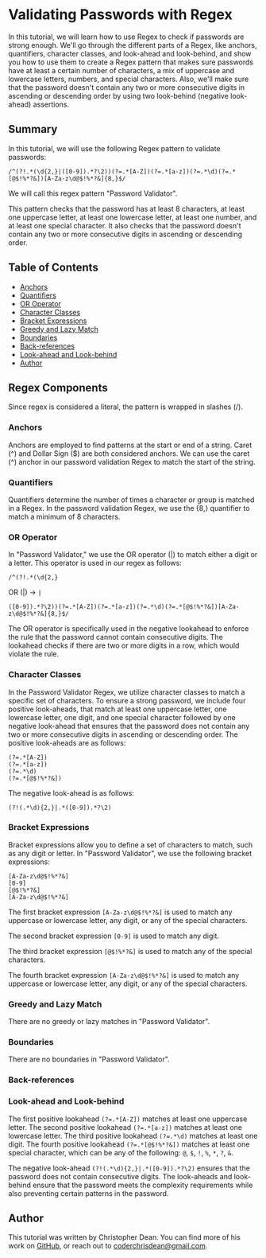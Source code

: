 # Validating Passwords with Regex

In this tutorial, we will learn how to use Regex to check if passwords are strong enough.  We'll go through the different parts of a Regex, like anchors, quantifiers, character classes, and look-ahead and look-behind, and show you how to use them to create a Regex pattern that makes sure passwords have at least a certain number of characters, a mix of uppercase and lowercase letters, numbers, and special characters. Also, we'll make sure that the password doesn't contain any two or more consecutive digits in ascending or descending order by using two look-behind (negative look-ahead) assertions.

## Summary

In this tutorial, we will use the following Regex pattern to validate passwords:

```
/^(?!.*(\d{2,}|([0-9]).*?\2))(?=.*[A-Z])(?=.*[a-z])(?=.*\d)(?=.*[@$!%*?&])[A-Za-z\d@$!%*?&]{8,}$/
```

We will call this regex pattern "Password Validator".

This pattern checks that the password has at least 8 characters, at least one uppercase letter, at least one lowercase letter, at least one number, and at least one special character.  It also checks that the password doesn't contain any two or more consecutive digits in ascending or descending order.  

## Table of Contents

- [Anchors](#anchors)
- [Quantifiers](#quantifiers)
- [OR Operator](#or-operator)
- [Character Classes](#character-classes)
- [Bracket Expressions](#bracket-expressions)
- [Greedy and Lazy Match](#greedy-and-lazy-match)
- [Boundaries](#boundaries)
- [Back-references](#back-references)
- [Look-ahead and Look-behind](#look-ahead-and-look-behind)
- [Author](#author)

## Regex Components

Since regex is considered a literal, the pattern is wrapped in slashes (/). 
### Anchors 

Anchors are employed to find patterns at the start or end of a string. Caret (^) and Dollar Sign ($) are both considered anchors. We can use the caret (^) anchor in our password validation Regex to match the start of the string.

### Quantifiers

Quantifiers determine the number of times a character or group is matched in a Regex. In the password validation Regex, we use the {8,} quantifier to match a minimum of 8 characters.


### OR Operator

In "Password Validator," we use the OR operator (|) to match either a digit or a letter. This operator is used in our regex as follows: 

`/^(?!.*(\d{2,}`

OR (|) -> `|`

`([0-9]).*?\2))(?=.*[A-Z])(?=.*[a-z])(?=.*\d)(?=.*[@$!%*?&])[A-Za-z\d@$!%*?&]{8,}$/`

The OR operator is specifically used in the negative lookahead to enforce the rule that the password cannot contain consecutive digits. The lookahead checks if there are two or more digits in a row, which would violate the rule.

### Character Classes

In the Password Validator Regex, we utilize character classes to match a specific set of characters. To ensure a strong password, we include four positive look-aheads, that match at least one uppercase letter, one lowercase letter, one digit, and one special character followed by one negative look-ahead that ensures that the password does not contain any two or more consecutive digits in ascending or descending order. The positive look-aheads are as follows:

```
(?=.*[A-Z])
(?=.*[a-z])
(?=.*\d)
(?=.*[@$!%*?&])
```

The negative look-ahead is as follows:

```
(?!(.*\d){2,}|.*([0-9]).*?\2)
```
### Bracket Expressions

Bracket expressions allow you to define a set of characters to match, such as any digit or letter. In "Password Validator", we use the following bracket expressions:

```
[A-Za-z\d@$!%*?&]
[0-9]
[@$!%*?&]
[A-Za-z\d@$!%*?&]
```

The first bracket expression `[A-Za-z\d@$!%*?&]` is used to match any uppercase or lowercase letter, any digit, or any of the special characters.

The second bracket expression `[0-9]` is used to match any digit.

The third bracket expression `[@$!%*?&]` is used to match any of the special characters.

The fourth bracket expression `[A-Za-z\d@$!%*?&]` is used to match any uppercase or lowercase letter, any digit, or any of the special characters.

### Greedy and Lazy Match

There are no greedy or lazy matches in "Password Validator".

### Boundaries

There are no boundaries in "Password Validator".

### Back-references

### Look-ahead and Look-behind

The first positive lookahead `(?=.*[A-Z])` matches at least one uppercase letter.
The second positive lookahead `(?=.*[a-z])` matches at least one lowercase letter.
The third positive lookahead `(?=.*\d)` matches at least one digit.
The fourth positive lookahead `(?=.*[@$!%*?&])` matches at least one special character, which can be any of the following: `@`, `$`, `!`, `%`, `*`, `?`, `&`.

The negative look-ahead `(?!(.*\d){2,}|.*([0-9]).*?\2)` ensures that the password does not contain consecutive digits.
The look-aheads and look-behind ensure that the password meets the complexity requirements while also preventing certain patterns in the password.

## Author

This tutorial was written by Christopher Dean.  You can find more of his work on [GitHub](https://github.com/coderchrisdean), or reach out to coderchrisdean@gmail.com.
